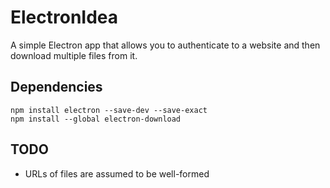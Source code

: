 # ElectronIdea

A simple Electron app that allows you to authenticate to a website and then download multiple files from it.


## Dependencies

```
npm install electron --save-dev --save-exact
npm install --global electron-download
```

## TODO

- URLs of files are assumed to be well-formed
